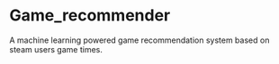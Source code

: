 # Game_recommender
A machine learning powered game recommendation system based on steam users game times.
